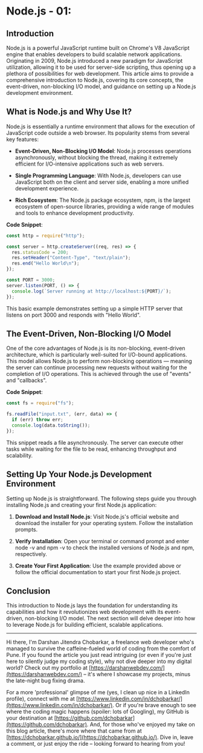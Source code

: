 # Node.js - 01:

## Introduction

Node.js is a powerful JavaScript runtime built on Chrome's V8 JavaScript engine that enables developers to build scalable network applications. Originating in 2009, Node.js introduced a new paradigm for JavaScript utilization, allowing it to be used for server-side scripting, thus opening up a plethora of possibilities for web development. This article aims to provide a comprehensive introduction to Node.js, covering its core concepts, the event-driven, non-blocking I/O model, and guidance on setting up a Node.js development environment.

## What is Node.js and Why Use It?

Node.js is essentially a runtime environment that allows for the execution of JavaScript code outside a web browser. Its popularity stems from several key features:

- **Event-Driven, Non-Blocking I/O Model**: Node.js processes operations asynchronously, without blocking the thread, making it extremely efficient for I/O-intensive applications such as web servers.

- **Single Programming Language**: With Node.js, developers can use JavaScript both on the client and server side, enabling a more unified development experience.

- **Rich Ecosystem**: The Node.js package ecosystem, npm, is the largest ecosystem of open-source libraries, providing a wide range of modules and tools to enhance development productivity.

**Code Snippet**:

```jsx
const http = require("http");

const server = http.createServer((req, res) => {
  res.statusCode = 200;
  res.setHeader("Content-Type", "text/plain");
  res.end("Hello World\n");
});

const PORT = 3000;
server.listen(PORT, () => {
  console.log(`Server running at http://localhost:${PORT}/`);
});
```

This basic example demonstrates setting up a simple HTTP server that listens on port 3000 and responds with "Hello World".

## The Event-Driven, Non-Blocking I/O Model

One of the core advantages of Node.js is its non-blocking, event-driven architecture, which is particularly well-suited for I/O-bound applications. This model allows Node.js to perform non-blocking operations — meaning the server can continue processing new requests without waiting for the completion of I/O operations. This is achieved through the use of "events" and "callbacks".

**Code Snippet**:

```jsx
const fs = require("fs");

fs.readFile("input.txt", (err, data) => {
  if (err) throw err;
  console.log(data.toString());
});
```

This snippet reads a file asynchronously. The server can execute other tasks while waiting for the file to be read, enhancing throughput and scalability.

## Setting Up Your Node.js Development Environment

Setting up Node.js is straightforward. The following steps guide you through installing Node.js and creating your first Node.js application:

1. **Download and Install Node.js**: Visit Node.js's official website and download the installer for your operating system. Follow the installation prompts.

2. **Verify Installation**: Open your terminal or command prompt and enter node -v and npm -v to check the installed versions of Node.js and npm, respectively.

3. **Create Your First Application**: Use the example provided above or follow the official documentation to start your first Node.js project.

## Conclusion

This introduction to Node.js lays the foundation for understanding its capabilities and how it revolutionizes web development with its event-driven, non-blocking I/O model. The next section will delve deeper into how to leverage Node.js for building efficient, scalable applications.

---

Hi there, I'm Darshan Jitendra Chobarkar, a freelance web developer who's managed to survive the caffeine-fueled world of coding from the comfort of Pune. If you found the article you just read intriguing (or even if you're just here to silently judge my coding style), why not dive deeper into my digital world? Check out my portfolio at [https://darshanwebdev.com/](https://darshanwebdev.com/) – it's where I showcase my projects, minus the late-night bug fixing drama.

For a more 'professional' glimpse of me (yes, I clean up nice in a LinkedIn profile), connect with me at [https://www.linkedin.com/in/dchobarkar/](https://www.linkedin.com/in/dchobarkar/). Or if you're brave enough to see where the coding magic happens (spoiler: lots of Googling), my GitHub is your destination at [https://github.com/dchobarkar](https://github.com/dchobarkar). And, for those who've enjoyed my take on this blog article, there's more where that came from at [https://dchobarkar.github.io/](https://dchobarkar.github.io/). Dive in, leave a comment, or just enjoy the ride – looking forward to hearing from you!
